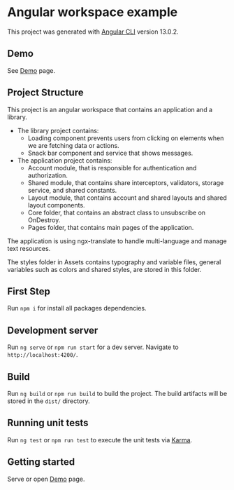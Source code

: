 # Angular workspace example
This project was generated with [Angular CLI](https://github.com/angular/angular-cli) version 13.0.2.

## Demo 
See [Demo](http://runsensible.ir) page.


## Project Structure 
This project is an angular workspace that contains an application and a library.
- The library project contains:
  - Loading component prevents users from clicking on elements when we are fetching data or actions. 
  - Snack bar component and service that shows messages.
- The application project contains:
  - Account module, that is responsible for authentication and authorization.
  - Shared module, that contains share interceptors, validators, storage service, and shared constants.
  - Layout module, that contains account and shared layouts and shared layout components.
  - Core folder, that contains an abstract class to unsubscribe on OnDestroy.
  - Pages folder, that contains main pages of the application.

The application is using ngx-translate to handle multi-language and manage text resources.

The styles folder in Assets contains typography and variable files, general variables such as colors and shared styles, are stored in this folder.

## First Step 
Run `npm i` for install all packages dependencies. 


## Development server
Run `ng serve` or `npm run start` for a dev server. Navigate to `http://localhost:4200/`.


## Build
Run `ng build` or `npm run build` to build the project. The build artifacts will be stored in the `dist/` directory.


## Running unit tests
Run `ng test` or `npm run test` to execute the unit tests via [Karma](https://karma-runner.github.io).


## Getting started
Serve or open [Demo](http://runsensible.ir) page.


